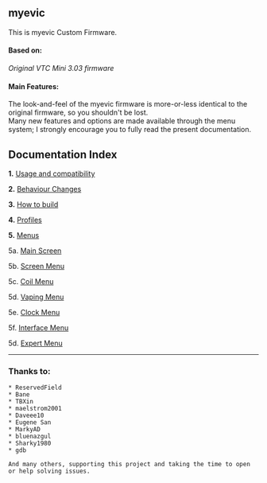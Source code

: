 ## **myevic**
This is myevic Custom Firmware.

#### Based on:
*Original VTC Mini 3.03 firmware*

#### Main Features:
The look-and-feel of the myevic firmware is more-or-less identical to the original firmware, so you shouldn't be lost.  
Many new features and options are made available through the menu system; I strongly encourage you to fully read the present documentation.


## Documentation Index 
   __1.__ [Usage and compatibility](git_doc_en/usageandcompatibility_en.md)
   
   __2.__ [Behaviour Changes](git_doc_en/behaviourchanges_en.md)
   
   __3.__ [How to build](git_doc_en/howtobuild_en.md)

   __4.__ [Profiles](git_doc_en/profiles_en.md)

   __5.__ [Menus](git_doc_en/menus_en.md)

   5a. [Main Screen](git_doc_en/mainscr_en.md)
     
   5b. [Screen Menu](git_doc_en/screen_en.md)

   5c. [Coil Menu](git_doc_en/coils_en.md)

   5d. [Vaping Menu](git_doc_en/vaping_en.md)

   5e. [Clock Menu](git_doc_en/clock_en.md)

   5f. [Interface Menu](git_doc_en/interface_en.md)
  
   5d. [Expert Menu](git_doc_en/expert_en.md)

-----
### Thanks to:

    * ReservedField
    * Bane
    * TBXin
    * maelstrom2001
    * Daveee10
    * Eugene San
    * MarkyAD
    * bluenazgul
    * Sharky1980
    * gdb
    
    And many others, supporting this project and taking the time to open or help solving issues.

